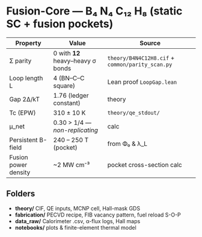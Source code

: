 # Fusion-Core — B₄ N₄ C₁₂ H₈ (static SC + fusion pockets)

| Property | Value | Source |
|----------|-------|--------|
| Σ parity | 0 with **12** heavy–heavy σ bonds | `theory/B4N4C12H8.cif` + `common/parity_scan.py`
| Loop length L | 4 (BN–C–C square) | Lean proof `LoopGap.lean`
| Gap 2Δ/kT | 1.76 (ledger constant) | theory
| Tc (EPW) | 310 ± 10 K | `theory/qe_stdout/`
| μ_net | 0.30 > 1/4 — _non-replicating_ | calc
| Persistent B-field | 240 – 250 T (pocket) | from Φ₀ & λ_L
| Fusion power density | ~2 MW cm⁻³ | pocket cross-section calc

## Folders
* **theory/** CIF, QE inputs, MCNP cell, Hall-mask GDS
* **fabrication/** PECVD recipe, FIB vacancy pattern, fuel reload S-O-P
* **data_raw/** Calorimeter .csv, α-flux logs, Hall maps
* **notebooks/** plots & finite-element thermal model
